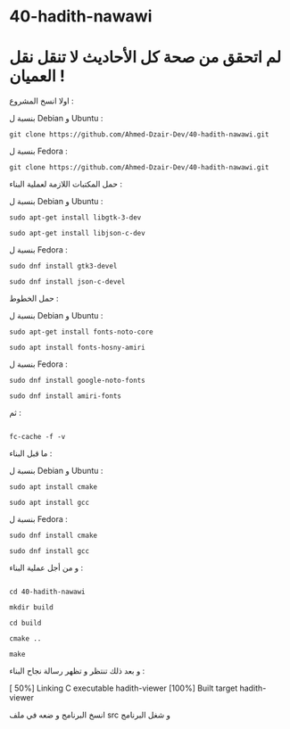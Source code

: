 # 40-hadith-nawawi

# لم اتحقق من صحة كل الأحاديث لا تنقل نقل العميان ! 

اولا انسخ المشروع : 

بنسبة ل Debian و Ubuntu :
```
git clone https://github.com/Ahmed-Dzair-Dev/40-hadith-nawawi.git
```
بنسبة ل Fedora :
```
git clone https://github.com/Ahmed-Dzair-Dev/40-hadith-nawawi.git
```

حمل المكتبات اللازمة لعملية البناء :

بنسبة ل Debian و Ubuntu :

```
sudo apt-get install libgtk-3-dev
```

```
sudo apt-get install libjson-c-dev
```
بنسبة ل Fedora :

```
sudo dnf install gtk3-devel
```

```
sudo dnf install json-c-devel
```
حمل الخطوط :

بنسبة ل Debian و Ubuntu :

```
sudo apt-get install fonts-noto-core
```

```
sudo apt install fonts-hosny-amiri
```
بنسبة ل Fedora :
```
sudo dnf install google-noto-fonts
```

```
sudo dnf install amiri-fonts
```


ثم :

```

fc-cache -f -v

```

ما قبل البناء :

بنسبة ل Debian و Ubuntu :
```
sudo apt install cmake
```

```
sudo apt install gcc
```
بنسبة ل Fedora :

```
sudo dnf install cmake
```

```
sudo dnf install gcc
```


و من أجل عملية البناء :
```

cd 40-hadith-nawawi

mkdir build

cd build

cmake ..

make

```

و بعد ذلك تنتظر و تظهر رسالة نجاح البناء :

[ 50%] Linking C executable hadith-viewer
[100%] Built target hadith-viewer

انسخ البرنامج و ضعه في ملف src و شغل البرنامج
